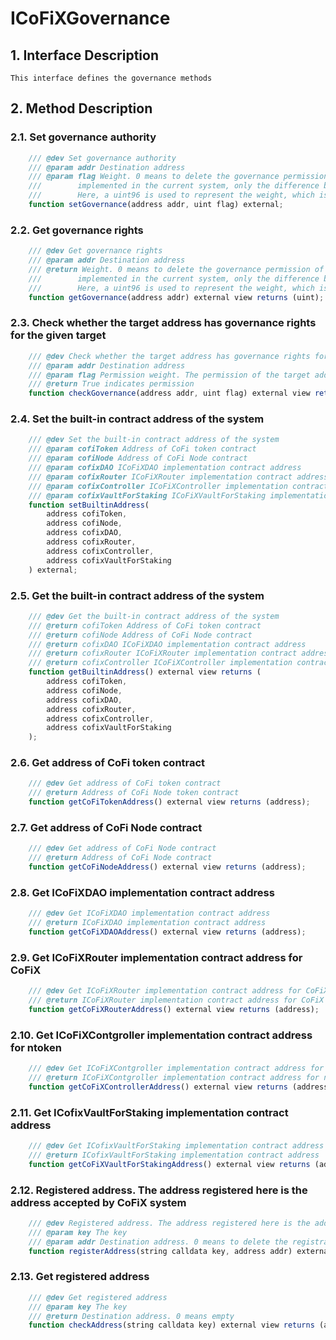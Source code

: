 # ICoFiXGovernance

## 1. Interface Description
    This interface defines the governance methods

## 2. Method Description

### 2.1. Set governance authority

```javascript
    /// @dev Set governance authority
    /// @param addr Destination address
    /// @param flag Weight. 0 means to delete the governance permission of the target address. Weight is not 
    ///        implemented in the current system, only the difference between authorized and unauthorized. 
    ///        Here, a uint96 is used to represent the weight, which is only reserved for expansion
    function setGovernance(address addr, uint flag) external;
```

### 2.2. Get governance rights

```javascript
    /// @dev Get governance rights
    /// @param addr Destination address
    /// @return Weight. 0 means to delete the governance permission of the target address. Weight is not 
    ///        implemented in the current system, only the difference between authorized and unauthorized. 
    ///        Here, a uint96 is used to represent the weight, which is only reserved for expansion
    function getGovernance(address addr) external view returns (uint);
```

### 2.3. Check whether the target address has governance rights for the given target

```javascript
    /// @dev Check whether the target address has governance rights for the given target
    /// @param addr Destination address
    /// @param flag Permission weight. The permission of the target address must be greater than this weight to pass the check
    /// @return True indicates permission
    function checkGovernance(address addr, uint flag) external view returns (bool);
```

### 2.4. Set the built-in contract address of the system

```javascript
    /// @dev Set the built-in contract address of the system
    /// @param cofiToken Address of CoFi token contract
    /// @param cofiNode Address of CoFi Node contract
    /// @param cofixDAO ICoFiXDAO implementation contract address
    /// @param cofixRouter ICoFiXRouter implementation contract address for CoFiX
    /// @param cofixController ICoFiXController implementation contract address for ntoken
    /// @param cofixVaultForStaking ICoFiXVaultForStaking implementation contract address
    function setBuiltinAddress(
        address cofiToken,
        address cofiNode,
        address cofixDAO,
        address cofixRouter,
        address cofixController,
        address cofixVaultForStaking
    ) external;
```

### 2.5. Get the built-in contract address of the system

```javascript
    /// @dev Get the built-in contract address of the system
    /// @return cofiToken Address of CoFi token contract
    /// @return cofiNode Address of CoFi Node contract
    /// @return cofixDAO ICoFiXDAO implementation contract address
    /// @return cofixRouter ICoFiXRouter implementation contract address for CoFiX
    /// @return cofixController ICoFiXController implementation contract address for ntoken
    function getBuiltinAddress() external view returns (
        address cofiToken,
        address cofiNode,
        address cofixDAO,
        address cofixRouter,
        address cofixController,
        address cofixVaultForStaking
    );
```

### 2.6. Get address of CoFi token contract

```javascript
    /// @dev Get address of CoFi token contract
    /// @return Address of CoFi Node token contract
    function getCoFiTokenAddress() external view returns (address);
```

### 2.7. Get address of CoFi Node contract

```javascript
    /// @dev Get address of CoFi Node contract
    /// @return Address of CoFi Node contract
    function getCoFiNodeAddress() external view returns (address);
```

### 2.8. Get ICoFiXDAO implementation contract address

```javascript
    /// @dev Get ICoFiXDAO implementation contract address
    /// @return ICoFiXDAO implementation contract address
    function getCoFiXDAOAddress() external view returns (address);
```

### 2.9. Get ICoFiXRouter implementation contract address for CoFiX

```javascript
    /// @dev Get ICoFiXRouter implementation contract address for CoFiX
    /// @return ICoFiXRouter implementation contract address for CoFiX
    function getCoFiXRouterAddress() external view returns (address);
```

### 2.10. Get ICoFiXContgroller implementation contract address for ntoken

```javascript
    /// @dev Get ICoFiXContgroller implementation contract address for ntoken
    /// @return ICoFiXContgroller implementation contract address for ntoken
    function getCoFiXControllerAddress() external view returns (address);
```

### 2.11. Get ICofixVaultForStaking implementation contract address

```javascript
    /// @dev Get ICofixVaultForStaking implementation contract address
    /// @return ICofixVaultForStaking implementation contract address
    function getCoFiXVaultForStakingAddress() external view returns (address);
```

### 2.12. Registered address. The address registered here is the address accepted by CoFiX system

```javascript
    /// @dev Registered address. The address registered here is the address accepted by CoFiX system
    /// @param key The key
    /// @param addr Destination address. 0 means to delete the registration information
    function registerAddress(string calldata key, address addr) external;
```

### 2.13. Get registered address

```javascript
    /// @dev Get registered address
    /// @param key The key
    /// @return Destination address. 0 means empty
    function checkAddress(string calldata key) external view returns (address);
```